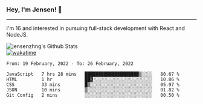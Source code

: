 ### Hey, I'm Jensen! 👋

---

I'm 16 and interested in pursuing full-stack development with React and NodeJS.

![jensenzhng's Github Stats](https://github-readme-stats.vercel.app/api?username=jensenzhng&theme=dark&show_icons=true&count_private=true)
<br />
[![wakatime](https://wakatime.com/badge/user/cbfc263d-3611-4e36-8278-8fad45fe3f62.svg)](https://wakatime.com/@cbfc263d-3611-4e36-8278-8fad45fe3f62)

<!--START_SECTION:waka-->
```text
From: 19 February, 2022 - To: 26 February, 2022

JavaScript   7 hrs 28 mins   ████████████████████▒░░░░   80.67 % 
HTML         1 hr            ██▓░░░░░░░░░░░░░░░░░░░░░░   10.86 % 
CSS          33 mins         █▒░░░░░░░░░░░░░░░░░░░░░░░   05.97 % 
JSON         10 mins         ▒░░░░░░░░░░░░░░░░░░░░░░░░   01.82 % 
Git Config   2 mins          ░░░░░░░░░░░░░░░░░░░░░░░░░   00.50 % 
```
<!--END_SECTION:waka-->
